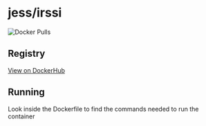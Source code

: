 # jess/irssi

![Docker Pulls](https://img.shields.io/docker/pulls/jess/irssi)



## Registry

[View on DockerHub](https://hub.docker.com/r/jess/irssi)

## Running

Look inside the Dockerfile to find the commands needed to run the container
